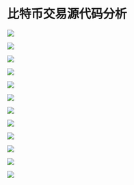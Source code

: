 # 比特币交易源代码分析


![](https://i.imgur.com/g9D8rzj.png)

![](https://i.imgur.com/fASaieJ.png)

![](https://i.imgur.com/5rvK3vp.png)

![](https://i.imgur.com/moSt7li.png)

![](https://i.imgur.com/40YzVuX.png)

![](https://i.imgur.com/2oZPyB4.png)

![](https://i.imgur.com/IFDWKc2.png)

![](https://i.imgur.com/mfLz6QF.png)

![](https://i.imgur.com/jNYQ1JS.png)

![](https://i.imgur.com/GaKOGpB.png)

![](https://i.imgur.com/ok4ZSO2.png)

![](https://i.imgur.com/ljXBvsq.png)